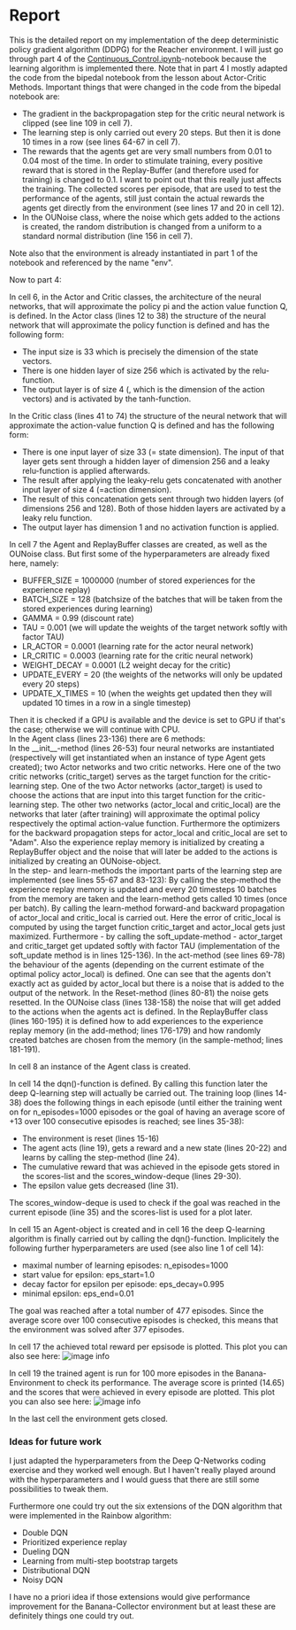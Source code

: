 # Report

This is the detailed report on my implementation of the deep deterministic policy gradient algorithm (DDPG) for the Reacher environment. I will just go through part 4 of the [Continuous_Control.ipynb](Continuous_Control.ipynb)-notebook because the learning algorithm is implemented there. Note that in part 4 I mostly adapted the code from the bipedal notebook from the lesson about Actor-Critic Methods. Important things that were changed in the code from the bipedal notebook are:

* The gradient in the backpropagation step for the critic neural network is clipped (see line 109 in cell 7).
* The learning step is only carried out every 20 steps. But then it is done 10 times in a row (see lines 64-67 in cell 7).
* The rewards that the agents get are very small numbers from 0.01 to 0.04 most of the time. In order to stimulate training, every positive reward that is stored in the Replay-Buffer (and therefore used for training) is changed to 0.1. I want to point out that this really just affects the training. The collected scores per episode, that are used to test the performance of the agents, still just contain the actual rewards the agents get directly from the environment (see lines 17 and 20 in cell 12).
* In the OUNoise class, where the noise which gets added to the actions is created, the random distribution is changed from a uniform to a standard normal distribution (line 156 in cell 7).

Note also that the environment is already instantiated in part 1 of the notebook and referenced by the name "env".

Now to part 4:


In cell 6, in the Actor and Critic classes, the architecture of the neural networks, that will approximate the policy pi and the action value function Q, is defined. In the Actor class (lines 12 to 38) the structure of the neural network that will approximate the policy function is defined and has the following form:

* The input size is 33 which is precisely the dimension of the state vectors.
* There is one hidden layer of size 256 which is activated by the relu-function.
* The output layer is of size 4 (, which is the dimension of the action vectors) and is activated by the tanh-function.

In the Critic class (lines 41 to 74) the structure of the neural network that will approximate the action-value function Q is defined and has the following form:

* There is one input layer of size 33 (= state dimension). The input of that layer gets sent through a hidden layer of dimension 256 and a leaky relu-function is applied afterwards.
* The result after applying the leaky-relu gets concatenated with another input layer of size 4 (=action dimension).
* The result of this concatenation gets sent through two hidden layers (of dimensions 256 and 128). Both of those hidden layers are activated by a leaky relu function.
* The output layer has dimension 1 and no activation function is applied.



In cell 7 the Agent and ReplayBuffer classes are created, as well as the OUNoise class. But first some of the hyperparameters are already fixed here, namely:

* BUFFER_SIZE = 1000000   (number of stored experiences for the experience replay)
* BATCH_SIZE = 128        (batchsize of the batches that will be taken from the stored experiences during learning)
* GAMMA = 0.99            (discount rate)
* TAU = 0.001             (we will update the weights of the target network softly with factor TAU)
* LR_ACTOR = 0.0001       (learning rate for the actor neural network)
* LR_CRITIC = 0.0003      (learning rate for the critic neural network)
* WEIGHT_DECAY = 0.0001   (L2 weight decay for the critic)
* UPDATE_EVERY = 20       (the weights of the networks will only be updated every 20 steps)
* UPDATE_X_TIMES = 10     (when the weights get updated then they will updated 10 times in a row in a single timestep)

Then it is checked if a GPU is available and the device is set to GPU if that's the case; otherwise we will continue with CPU.  
In the Agent class (lines 23-136) there are 6 methods:  
In the \_\_init\_\_-method (lines 26-53) four neural networks are instantiated (respectively will get instantiated when an instance of type Agent gets created); two Actor networks and two critic networks. Here one of the two critic networks (critic\_target) serves as the target function for the critic-learning step. One of the two Actor networks (actor\_target) is used to choose the actions that are input into this target function for the critic-learning step. The other two networks (actor\_local and critic\_local) are the networks that later (after training) will approximate the optimal policy respectively the optimal action-value function. Furthermore the optimizers for the backward propagation steps for actor\_local and critic\_local are set to "Adam". Also the experience replay memory is initialized by creating a ReplayBuffer object and the noise that will later be added to the actions is initialized by creating an OUNoise-object.  
In the step- and learn-methods the important parts of the learning step are implemented (see lines 55-67 and 83-123): By calling the step-method the experience replay memory is updated and every 20 timesteps 10 batches from the memory are taken and the learn-method gets called 10 times (once per batch). By calling the learn-method forward-and backward propagation of actor\_local and critic\_local is carried out. Here the error of critic\_local is computed by using the target function critic\_target and actor\_local gets just maximized. Furthermore - by calling the soft\_update-method - actor\_target and critic\_target get updated softly with factor TAU (implementation of the soft\_update method is in lines 125-136). 
In the act-method (see lines 69-78) the behaviour of the agents (depending on the current estimate of the optimal policy actor\_local) is defined. One can see that the agents don't exactly act as guided by actor\_local but there is a noise that is added to the output of the network. 
In the Reset-method (lines 80-81) the noise gets resetted.
In the OUNoise class (lines 138-158) the noise that will get added to the actions when the agents act is defined.
In the ReplayBuffer class (lines 160-195) it is defined how to add experiences to the experience replay memory (in the add-method; lines 176-179) and how randomly created batches are chosen from the memory (in the sample-method; lines 181-191).


In cell 8 an instance of the Agent class is created.


In cell 14 the dqn()-function is defined. By calling this function later the deep Q-learning step will actually be carried out. The training loop (lines 14-38) does the following things in each episode (until either the training went on for n_episodes=1000 episodes or the goal of having an average score of +13 over 100 consecutive episodes is reached; see lines 35-38):
* The environment is reset (lines 15-16)
* The agent acts (line 19), gets a reward and a new state (lines 20-22) and learns by calling the step-method (line 24).
* The cumulative reward that was achieved in the episode gets stored in the scores-list and the scores_window-deque (lines 29-30).
* The epsilon value gets decreased (line 31).

The scores_window-deque is used to check if the goal was reached in the current episode (line 35) and the scores-list is used for a plot later.


In cell 15 an Agent-object is created and in cell 16 the deep Q-learning algorithm is finally carried out by calling the dqn()-function. Implicitely the following further hyperparameters are used (see also line 1 of cell 14):
* maximal number of learning episodes: n_episodes=1000
* start value for epsilon: eps_start=1.0
* decay factor for epsilon per episode: eps_decay=0.995
* minimal epsilon: eps_end=0.01

The goal was reached after a total number of 477 episodes. Since the average score over 100 consecutive episodes is checked, this means that the environment was solved after 377 episodes.

In cell 17 the achieved total reward per epsisode is plotted. This plot you can also see here:
![image info](./Pictures/training.png)

In cell 19 the trained agent is run for 100 more episodes in the Banana-Environment to check its performance. The average score is printed (14.65) and the scores that were achieved in every episode are plotted. This plot you can also see here:
![image info](./Pictures/test.png)

In the last cell the environment gets closed.

### Ideas for future work

I just adapted the hyperparameters from the Deep Q-Networks coding exercise and they worked well enough. But I haven't really played around with the hyperparameters and I would guess that there are still some possibilities to tweak them.

Furthermore one could try out the six extensions of the DQN algorithm that were implemented in the Rainbow algorithm:
* Double DQN
* Prioritized experience replay 
* Dueling DQN 
* Learning from multi-step bootstrap targets
* Distributional DQN
* Noisy DQN

I have no a priori idea if those extensions would give performance improvement for the Banana-Collector environment but at least these are definitely things one could try out.
